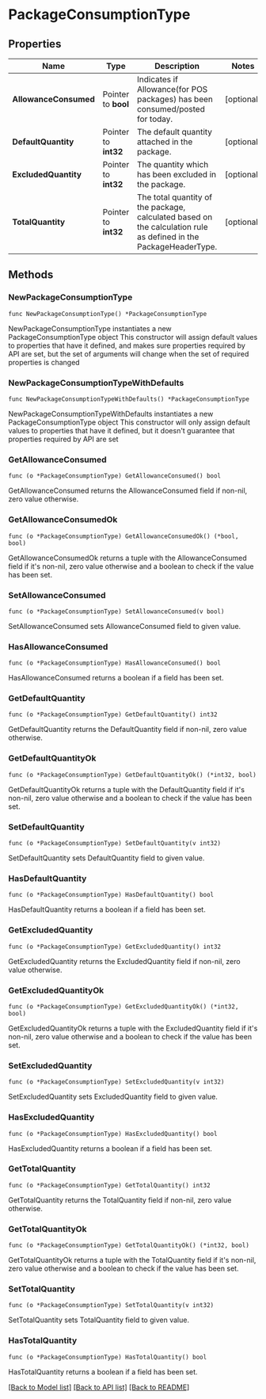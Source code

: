 # PackageConsumptionType

## Properties

Name | Type | Description | Notes
------------ | ------------- | ------------- | -------------
**AllowanceConsumed** | Pointer to **bool** | Indicates if Allowance(for POS packages) has been consumed/posted for today. | [optional] 
**DefaultQuantity** | Pointer to **int32** | The default quantity attached in the package. | [optional] 
**ExcludedQuantity** | Pointer to **int32** | The quantity which has been excluded in the package. | [optional] 
**TotalQuantity** | Pointer to **int32** | The total quantity of the package, calculated based on the calculation rule as defined in the PackageHeaderType. | [optional] 

## Methods

### NewPackageConsumptionType

`func NewPackageConsumptionType() *PackageConsumptionType`

NewPackageConsumptionType instantiates a new PackageConsumptionType object
This constructor will assign default values to properties that have it defined,
and makes sure properties required by API are set, but the set of arguments
will change when the set of required properties is changed

### NewPackageConsumptionTypeWithDefaults

`func NewPackageConsumptionTypeWithDefaults() *PackageConsumptionType`

NewPackageConsumptionTypeWithDefaults instantiates a new PackageConsumptionType object
This constructor will only assign default values to properties that have it defined,
but it doesn't guarantee that properties required by API are set

### GetAllowanceConsumed

`func (o *PackageConsumptionType) GetAllowanceConsumed() bool`

GetAllowanceConsumed returns the AllowanceConsumed field if non-nil, zero value otherwise.

### GetAllowanceConsumedOk

`func (o *PackageConsumptionType) GetAllowanceConsumedOk() (*bool, bool)`

GetAllowanceConsumedOk returns a tuple with the AllowanceConsumed field if it's non-nil, zero value otherwise
and a boolean to check if the value has been set.

### SetAllowanceConsumed

`func (o *PackageConsumptionType) SetAllowanceConsumed(v bool)`

SetAllowanceConsumed sets AllowanceConsumed field to given value.

### HasAllowanceConsumed

`func (o *PackageConsumptionType) HasAllowanceConsumed() bool`

HasAllowanceConsumed returns a boolean if a field has been set.

### GetDefaultQuantity

`func (o *PackageConsumptionType) GetDefaultQuantity() int32`

GetDefaultQuantity returns the DefaultQuantity field if non-nil, zero value otherwise.

### GetDefaultQuantityOk

`func (o *PackageConsumptionType) GetDefaultQuantityOk() (*int32, bool)`

GetDefaultQuantityOk returns a tuple with the DefaultQuantity field if it's non-nil, zero value otherwise
and a boolean to check if the value has been set.

### SetDefaultQuantity

`func (o *PackageConsumptionType) SetDefaultQuantity(v int32)`

SetDefaultQuantity sets DefaultQuantity field to given value.

### HasDefaultQuantity

`func (o *PackageConsumptionType) HasDefaultQuantity() bool`

HasDefaultQuantity returns a boolean if a field has been set.

### GetExcludedQuantity

`func (o *PackageConsumptionType) GetExcludedQuantity() int32`

GetExcludedQuantity returns the ExcludedQuantity field if non-nil, zero value otherwise.

### GetExcludedQuantityOk

`func (o *PackageConsumptionType) GetExcludedQuantityOk() (*int32, bool)`

GetExcludedQuantityOk returns a tuple with the ExcludedQuantity field if it's non-nil, zero value otherwise
and a boolean to check if the value has been set.

### SetExcludedQuantity

`func (o *PackageConsumptionType) SetExcludedQuantity(v int32)`

SetExcludedQuantity sets ExcludedQuantity field to given value.

### HasExcludedQuantity

`func (o *PackageConsumptionType) HasExcludedQuantity() bool`

HasExcludedQuantity returns a boolean if a field has been set.

### GetTotalQuantity

`func (o *PackageConsumptionType) GetTotalQuantity() int32`

GetTotalQuantity returns the TotalQuantity field if non-nil, zero value otherwise.

### GetTotalQuantityOk

`func (o *PackageConsumptionType) GetTotalQuantityOk() (*int32, bool)`

GetTotalQuantityOk returns a tuple with the TotalQuantity field if it's non-nil, zero value otherwise
and a boolean to check if the value has been set.

### SetTotalQuantity

`func (o *PackageConsumptionType) SetTotalQuantity(v int32)`

SetTotalQuantity sets TotalQuantity field to given value.

### HasTotalQuantity

`func (o *PackageConsumptionType) HasTotalQuantity() bool`

HasTotalQuantity returns a boolean if a field has been set.


[[Back to Model list]](../README.md#documentation-for-models) [[Back to API list]](../README.md#documentation-for-api-endpoints) [[Back to README]](../README.md)



